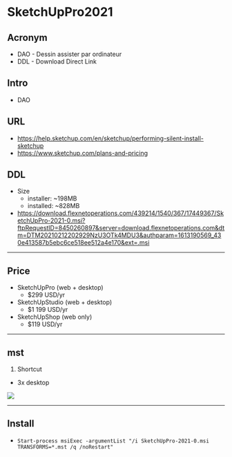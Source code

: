 # SketchUpPro2021

## Acronym
* DAO - Dessin assister par ordinateur
* DDL - Download Direct Link

## Intro
* DAO 

## URL
* https://help.sketchup.com/en/sketchup/performing-silent-install-sketchup
* https://www.sketchup.com/plans-and-pricing

## DDL
* Size
  * installer: ~198MB
  * installed: ~828MB
* https://download.flexnetoperations.com/439214/1540/367/17449367/SketchUpPro-2021-0.msi?ftpRequestID=8450260897&server=download.flexnetoperations.com&dtm=DTM20210212202929NzU3OTk4MDU3&authparam=1613190569_430e413587b5ebc6ce518ee512a4e170&ext=.msi

---

## Price
* SketchUpPro (web + desktop)
  * $299 USD/yr
* SketchUpStudio (web + desktop)
  * $1 199 USD/yr
* SketchUpShop (web only)
  * $119 USD/yr
  
---

## mst
1) Shortcut
  * 3x desktop
  
[<img src="https://i.imgur.com/GAVlvar.png">](https://i.imgur.com/GAVlvar.png)

---

## Install
* `Start-process msiExec -argumentList "/i SketchUpPro-2021-0.msi TRANSFORMS=*.mst /q /noRestart"`
